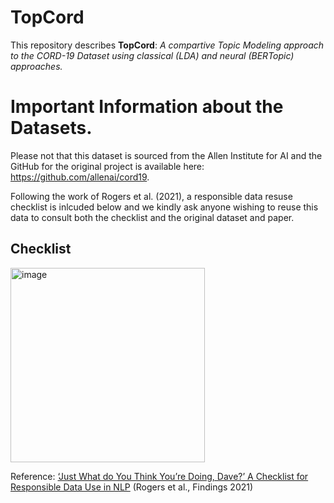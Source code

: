 # TopCord

This repository describes **TopCord**: _A compartive Topic Modeling approach to the CORD-19 Dataset using classical (LDA) and neural (BERTopic) approaches._


# Important Information about the Datasets.

Please not that this dataset is sourced from the Allen Institute for AI and the GitHub for the original project is available here: https://github.com/allenai/cord19. 

Following the work of Rogers et al. (2021), a responsible data resuse checklist is inlcuded below and we kindly ask anyone wishing to reuse this data to consult both the checklist and the original dataset and paper.

## Checklist

<img width="311" alt="image" src="https://github.com/user-attachments/assets/3c21b223-641e-43db-b86c-9807157fb5bd" />

Reference: [‘Just What do You Think You’re Doing, Dave?’ A Checklist for Responsible Data Use in NLP](https://aclanthology.org/2021.findings-emnlp.414/) (Rogers et al., Findings 2021)


